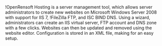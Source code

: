 !OpenRensoft Hosting is a server management tool, which allows server administrators to create new websites on Microsoft Windows Server 2008 with support for IIS 7, !FileZilla FTP, and ISC BIND DNS. Using a wizard, administrators can create an IIS virtual server, FTP account and DNS zone with a few clicks. Websites can then be updated and removed using the website editor. Configuration is stored in an XML file, making for an easy setup.
